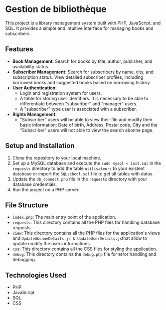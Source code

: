 # Gestion de bibliothèque

This project is a library management system built with PHP, JavaScript, and SQL. It provides a simple and intuitive interface for managing books and subscribers.

## Features

- **Book Management**: Search for books by title, author, publisher, and availability status.
- **Subscriber Management**: Search for subscribers by name, city, and subscription status. View detailed subscriber profiles, including borrowed books and suggested books based on borrowing history.
- **User Authentication**:
    - Login and registration system for users.
    - A table for storing user identifiers. It is necessary to be able to differentiate between "subscriber" and "manager" users.
    - A "subscriber" type user is associated with a subscriber.
- **Rights Management**:
    - "Subscriber" users will be able to view their file and modify their basic information: Date of birth, Address, Postal code, City and the "Subscriber" users will not able to view the search abonne page.

## Setup and Installation

1. Clone the repository to your local machine.
2. Set up a MySQL database and execute the `sudo mysql < init.sql` in the `requests` directory to add the table `utilisateurs` to your existent database or import the `SQLschool.sql` file to get all tables with datas.
3. Update the `db_connect.php` file in the `requests` directory with your database credentials.
4. Run the project on a PHP server.

## File Structure

- `index.php`: The main entry point of the application.
- `requests`: This directory contains all the PHP files for handling database requests.
- `view`: This directory contains all the PHP files for the application's views and `UpdateAbonneDetails.js & UpdateUserDetails.js`that allow to update modify the users informations.
- `css`: This directory contains all the CSS files for styling the application.
- `debug`: This directory contains the `debug.php` file for error handling and debugging.

## Technologies Used

- PHP
- JavaScript
- SQL
- CSS

